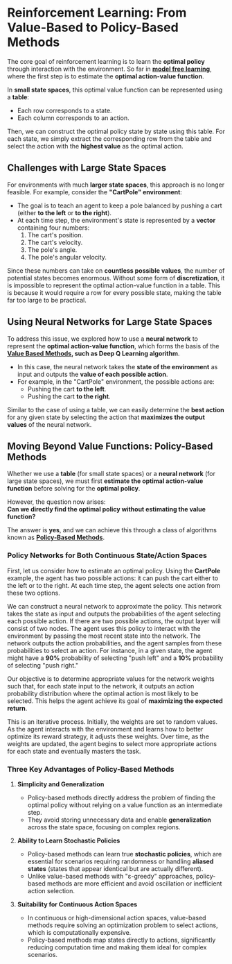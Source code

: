 
# Reinforcement Learning: From Value-Based to Policy-Based Methods

The core goal of reinforcement learning is to learn the **optimal policy** through interaction with the environment. So far in **[model free learning](../model-free-learning/)**, where the first step is to estimate the **optimal action-value function**. 

In **small state spaces**, this optimal value function can be represented using a **table**:  
- Each row corresponds to a state.  
- Each column corresponds to an action.  

Then, we can construct the optimal policy state by state using this table. For each state, we simply extract the corresponding row from the table and select the action with the **highest value** as the optimal action.

## Challenges with Large State Spaces

For environments with much **larger state spaces**, this approach is no longer feasible. For example, consider the **"CartPole" environment**:

- The goal is to teach an agent to keep a pole balanced by pushing a cart (either **to the left** or **to the right**).
- At each time step, the environment's state is represented by a **vector** containing four numbers:
  1. The cart's position.
  2. The cart's velocity.
  3. The pole's angle.
  4. The pole's angular velocity.

Since these numbers can take on **countless possible values**, the number of potential states becomes enormous. Without some form of **discretization**, it is impossible to represent the optimal action-value function in a table. This is because it would require a row for every possible state, making the table far too large to be practical.

## Using Neural Networks for Large State Spaces

To address this issue, we explored how to use a **neural network** to represent the **optimal action-value function**, which forms the basis of the **[Value Based Methods](./value-iteration/), such as Deep Q Learning algorithm**.

- In this case, the neural network takes the **state of the environment** as input and outputs the **value of each possible action**.
- For example, in the "CartPole" environment, the possible actions are:
  - Pushing the cart **to the left**.
  - Pushing the cart **to the right**.

Similar to the case of using a table, we can easily determine the **best action** for any given state by selecting the action that **maximizes the output values** of the neural network.

## Moving Beyond Value Functions: Policy-Based Methods

Whether we use a **table** (for small state spaces) or a **neural network** (for large state spaces), we must first **estimate the optimal action-value function** before solving for the **optimal policy**.

However, the question now arises:  
**Can we directly find the optimal policy without estimating the value function?**

The answer is **yes**, and we can achieve this through a class of algorithms known as **[Policy-Based Methods](./policy-iteration/)**.

### Policy Networks for Both Continuous State/Action Spaces

First, let us consider how to estimate an optimal policy. Using the **CartPole** example, the agent has two possible actions: it can push the cart either to the left or to the right. At each time step, the agent selects one action from these two options.

We can construct a neural network to approximate the policy. This network takes the state as input and outputs the probabilities of the agent selecting each possible action. If there are two possible actions, the output layer will consist of two nodes. The agent uses this policy to interact with the environment by passing the most recent state into the network. The network outputs the action probabilities, and the agent samples from these probabilities to select an action. For instance, in a given state, the agent might have a **90%** probability of selecting "push left" and a **10%** probability of selecting "push right."

Our objective is to determine appropriate values for the network weights such that, for each state input to the network, it outputs an action probability distribution where the optimal action is most likely to be selected. This helps the agent achieve its goal of **maximizing the expected return**.

This is an iterative process. Initially, the weights are set to random values. As the agent interacts with the environment and learns how to better optimize its reward strategy, it adjusts these weights. Over time, as the weights are updated, the agent begins to select more appropriate actions for each state and eventually masters the task.

### Three Key Advantages of Policy-Based Methods

1. **Simplicity and Generalization**  
   - Policy-based methods directly address the problem of finding the optimal policy without relying on a value function as an intermediate step.  
   - They avoid storing unnecessary data and enable **generalization** across the state space, focusing on complex regions.

2. **Ability to Learn Stochastic Policies**  
   - Policy-based methods can learn true **stochastic policies**, which are essential for scenarios requiring randomness or handling **aliased states** (states that appear identical but are actually different).  
   - Unlike value-based methods with "ε-greedy" approaches, policy-based methods are more efficient and avoid oscillation or inefficient action selection.

3. **Suitability for Continuous Action Spaces**  
   - In continuous or high-dimensional action spaces, value-based methods require solving an optimization problem to select actions, which is computationally expensive.  
   - Policy-based methods map states directly to actions, significantly reducing computation time and making them ideal for complex scenarios.

